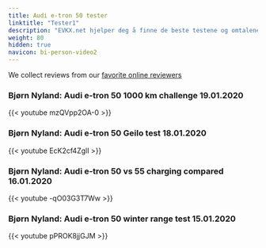 ```yaml
---
title: Audi e-tron 50 tester
linktitle: "Tester1"
description: "EVKX.net hjelper deg å finne de beste testene og omtalene av denne modellen. "
weight: 80
hidden: true
navicon: bi-person-video2
---
```

We collect reviews from our [favorite online reviewers](/guides/evreviewers/)

### Bjørn Nyland: Audi e-tron 50 1000 km challenge 19.01.2020

{{< youtube mzQVpp2OA-0 >}}

### Bjørn Nyland: Audi e-tron 50 Geilo test 18.01.2020

{{< youtube EcK2cf4ZglI >}}

### Bjørn Nyland: Audi e-tron 50 vs 55 charging compared 16.01.2020

{{< youtube -qO03G3T7Ww >}}

### Bjørn Nyland: Audi e-tron 50 winter range test 15.01.2020

{{< youtube pPROK8jjGJM >}}

